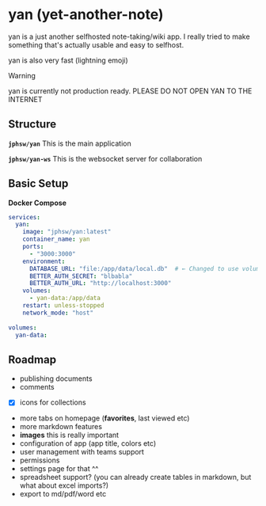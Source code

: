 # yan (yet-another-note)

yan is a just another selfhosted note-taking/wiki app. I really tried to make something that's actually usable and easy to selfhost. 

yan is also very fast (lightning emoji)

> [!WARNING]
> yan is currently not production ready. PLEASE DO NOT OPEN YAN TO THE INTERNET

## Structure

**`jphsw/yan`** This is the main application

**`jphsw/yan-ws`** This is the websocket server for collaboration

## Basic Setup

**Docker Compose**

```yaml
services:
  yan:
    image: "jphsw/yan:latest"
    container_name: yan
    ports:
      - "3000:3000"
    environment:
      DATABASE_URL: "file:/app/data/local.db"  # ← Changed to use volume path
      BETTER_AUTH_SECRET: "blbabla"
      BETTER_AUTH_URL: "http://localhost:3000"
    volumes:
      - yan-data:/app/data
    restart: unless-stopped
    network_mode: "host"
    
volumes:
  yan-data:
```

## Roadmap
- publishing documents
- comments
- [x] icons for collections
- more tabs on homepage (**favorites**, last viewed etc)
- more markdown features
- **images** this is really important
- configuration of app (app title, colors etc)
- user management with teams support
- permissions
- settings page for that ^^
- spreadsheet support? (you can already create tables in markdown, but what about excel imports?)
- export to md/pdf/word etc

